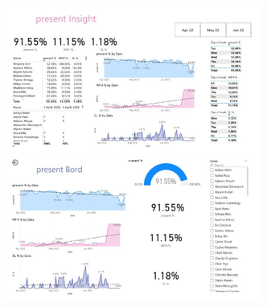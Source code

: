 ![HR Performance Insights](https://github.com/kunal15cr/HR-Performance-Insights/blob/main/inside.jpg)
![HR Performance Insights](https://github.com/kunal15cr/HR-Performance-Insights/blob/main/inside2.jpeg)

